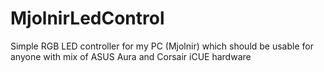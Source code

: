 # MjolnirLedControl
Simple RGB LED controller for my PC (Mjolnir) which should be usable for anyone with mix of ASUS Aura and Corsair iCUE hardware
